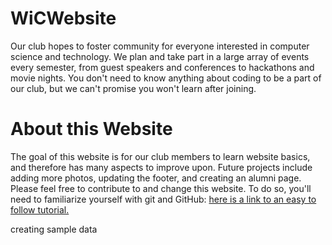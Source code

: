 # WiCWebsite
Our club hopes to foster community for everyone interested in computer science and technology. 
We plan and take part in a large array of events every semester, from guest speakers and 
conferences to hackathons and movie nights. You don't need to know anything about coding to
be a part of our club, but we can't promise you won't learn after joining. 

# About this Website
The goal of this website is for our club members to learn website basics, and therefore has
many aspects to improve upon. Future projects include adding more photos, updating the footer,
and creating an alumni page. Please feel free to contribute to and change this website. To do
so, you'll need to familiarize yourself with git and GitHub: [here is a link to an easy to follow
tutorial.](https://guides.github.com/activities/hello-world/) 


creating sample data
